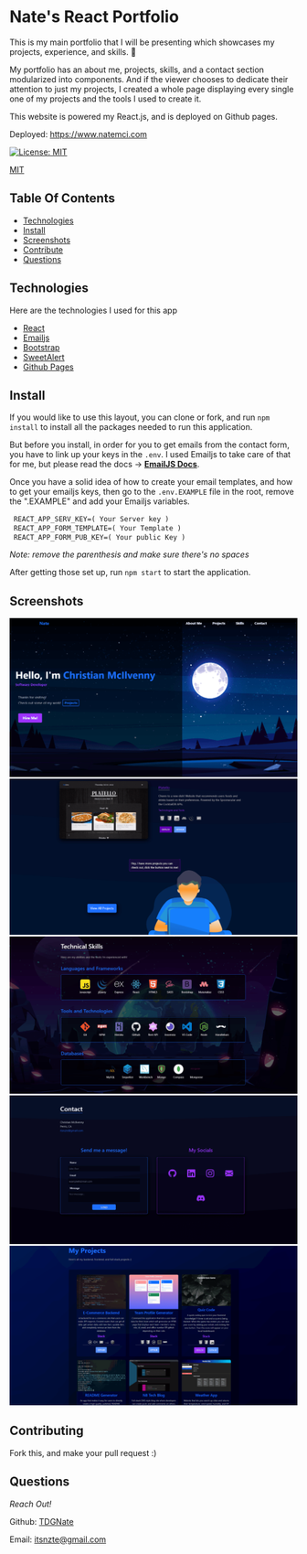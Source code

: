 # Nate's React Portfolio

This is my main portfolio that I will be presenting which showcases my projects, experience, and skills. 🙂

My portfolio has an about me, projects, skills, and a contact section modularized into components. And if the viewer chooses to dedicate their attention to just my projects, I created a whole page displaying every single one of my projects and the tools I used to create it.

This website is powered my React.js, and is deployed on Github pages.

Deployed: https://www.natemci.com

[![License: MIT](https://img.shields.io/badge/License-MIT-yellow.svg)](https://opensource.org/licenses/MIT)

[MIT](https://choosealicense.com/licenses/mit/)

## Table Of Contents

- [Technologies](#technologies)
- [Install](#install)
- [Screenshots](#screenshots)
- [Contribute](#contributing)
- [Questions](#questions)

## Technologies

Here are the technologies I used for this app

- [React](https://reactjs.org/)
- [Emailjs](https://www.emailjs.com/)
- [Bootstrap](https://getbootstrap.com/)
- [SweetAlert](https://sweetalert.js.org/guides/)
- [Github Pages](https://pages.github.com/)

## Install

If you would like to use this layout, you can clone or fork, and run `npm install` to install all the packages needed to run this application.

But before you install, in order for you to get emails from the contact form, you have to link up your keys in the `.env`. I used Emailjs to take care of that for me, but please read the docs -> **[EmailJS Docs](https://www.emailjs.com/docs/)**.

Once you have a solid idea of how to create your email templates, and how to get your emailjs keys, then go to the `.env.EXAMPLE` file in the root, remove the ".EXAMPLE" and add your Emailjs variables.

```
 REACT_APP_SERV_KEY=( Your Server key )
 REACT_APP_FORM_TEMPLATE=( Your Template )
 REACT_APP_FORM_PUB_KEY=( Your public Key )
```

_Note: remove the parenthesis and make sure there's no spaces_

After getting those set up, run `npm start` to start the application.

## Screenshots

  <img src="./assets/imgs/hero-section.png" alt="hero section" />
  <img src="./assets/imgs/below-projects-section.png" alt="project section" />
  <img src="./assets/imgs/skills-section.png" alt="skills section" />
  <img src="./assets/imgs/contact-section.png" alt="contact section" />
  <img src="./assets/imgs/projects-page.png" alt="project page" />

## Contributing

Fork this, and make your pull request :)

## Questions

_Reach Out!_

Github: [TDGNate](https://github.com/TDGNate)

Email: itsnzte@gmail.com
